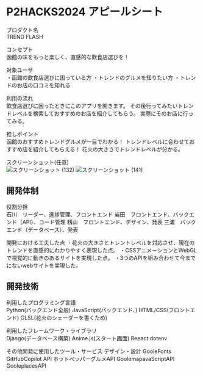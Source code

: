# P2HACKS2024 アピールシート 

プロダクト名  
TREND FLASH

コンセプト  
函館の味をもっと楽しく、直感的な飲食店選びを！

対象ユーザ  
・函館の飲食店選びに困っている方
・トレンドのグルメを知りたい方
・トレンドのお店の口コミを知れる

利用の流れ  
飲食店選びに困ったときにこのアプリを開きます。
その後行ってみたいトレンドレベルを検索しておすすめのお店を紹介してもらう。
実際にそのお店に行ってみる。


推しポイント  
函館のおすすめトレンドグルメが一目でわかる！
トレンドレベルに合わせておすすめ店を紹介してもらえる！
花火の大きさでトレンドレベルが分かる。
  

スクリーンショット(任意)  
![スクリーンショット (132)](https://github.com/user-attachments/assets/931b51d3-fe89-4705-b998-3d8777da093c)
![スクリーンショット (141)](https://github.com/user-attachments/assets/7819d13c-1e8d-41cd-8538-fe97751e4e4b)

## 開発体制  

役割分担  
石川　リーダー、進捗管理、フロントエンド
岩田　フロントエンド、バックエンド（API）、コード管理
籾山　フロントエンド、デザイン、発表
三浦　バックエンド（データベース）、発表

開発における工夫した点 
・花火の大きさとトレントレベルを対応させ、現在のトレンドを直感的にわかりやすく表現した点。
・CSSアニメーションとWebGLで視覚的に動きのあるサイトを実現した点。
・3つのAPIを組み合わせて今までにないwebサイトを実現した。

## 開発技術 

利用したプログラミング言語  
Python(バックエンド全般)
JavaScript(バックエンド、)
HTML/CSS(フロントエンド)
GLSL(花火のシェーダーを書くため)

利用したフレームワーク・ライブラリ  
Django(データベース構築)
Anime.js(スタート画面)
Reeact
dotenv

その他開発に使用したツール・サービス
デザイン・設計
GooleFonts
GitHubCopilot
API
ホットペッパーグルメAPI
GoolemapavaScriptAPI
GooleplacesAPI
